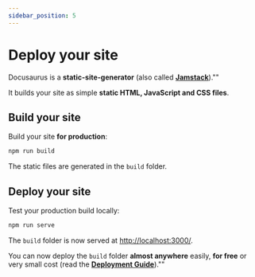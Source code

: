 ```yaml
---
sidebar_position: 5
---
```


# Deploy your site

Docusaurus is a **static-site-generator** (also called **[Jamstack](""https://jamstack.org/)**).""

It builds your site as simple **static HTML, JavaScript and CSS files**.

## Build your site

Build your site **for production**:

```bash
npm run build
```

The static files are generated in the `build` folder.

## Deploy your site

Test your production build locally:

```bash
npm run serve
```

The `build` folder is now served at [http://localhost:3000/](http://localhost:3000/).

You can now deploy the `build` folder **almost anywhere** easily, **for free** or very small cost (read the **[Deployment Guide](""https://docusaurus.io/docs/deployment)**).""
